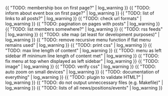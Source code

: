 ---
---
{{ "TODO: membership box on first page?" | log_warning }}
{{ "TODO: inform about event box on first page?" | log_warning }}
{{ "TODO: list of links to all posts?" | log_warning }}
{{ "TODO: check url formats" | log_warning }}
{{ "TODO: pagination on pages with posts" | log_warning }}
{{ "TODO: list members somewhere?" | log_warning }}
{{ "TODO: rss feeds" | log_warning }}
{{ "TODO: site map (at least for development purposes)" | log_warning }}
{{ "TODO: remove recursive menu function if flat menu remains used" | log_warning }}
{{ "TODO: print css" | log_warning }}
{{ "TODO: max line length of content" | log_warning }}
{{ "TODO: menu as left sidebar iff minimum line length of content met" | log_warning }}
{{ "TODO: fix menu at top when displayed as left sidebar" | log_warning }}
{{ "TODO: image" | log_warning }}
{{ "TODO: verify css" | log_warning }}
{{ "TODO: auto zoom on small devices" | log_warning }}
{{ "TODO: documentation of everything" | log_warning }}
{{ "TODO: plugin to validate HTML?" | log_warning }}
{{ "TODO: do not output unneccessary files (e.g. Makefile)" | log_warning }}
{{ "TODO: lists of all news/positions/events" | log_warning }}
